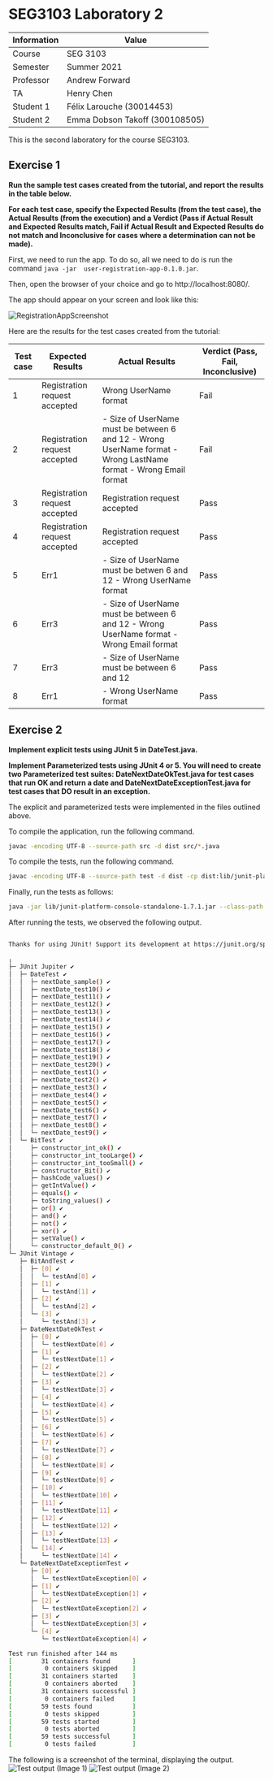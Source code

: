 # SEG3103 Laboratory 2

| Information | Value |
| --- | --- |
| Course | SEG 3103 |
| Semester | Summer 2021 |
| Professor | Andrew Forward |
| TA | Henry Chen |
| Student 1 | Félix Larouche (30014453) |
| Student 2 | Emma Dobson Takoff (300108505) |

This is the second laboratory for the course SEG3103.


## Exercise 1

**Run the sample test cases created from the tutorial, and report the results in the table below.**

**For each test case, specify the Expected Results (from the test case), the Actual Results (from the execution) and a Verdict (Pass if Actual Result and Expected Results match, Fail if Actual Result and Expected Results do not match and Inconclusive for cases where a determination can not be made).**

First, we need to run the app. To do so, all we need to do is run the command `java -jar  user-registration-app-0.1.0.jar`.

Then, open the browser of your choice and go to http://localhost:8080/.

The app should appear on your screen and look like this:

![RegistrationAppScreenshot](https://user-images.githubusercontent.com/56052670/119044229-ecd46c80-b987-11eb-854c-5b9e910b3e9a.PNG)


Here are the results for the test cases created from the tutorial:

| Test case | Expected Results              | Actual Results                                                                                                   | Verdict (Pass, Fail, Inconclusive) |
|-----------|-------------------------------|------------------------------------------------------------------------------------------------------------------|------------------------------------|
|     1     | Registration request accepted | Wrong UserName format                                                                                            | Fail                               |
|     2     | Registration request accepted | - Size of UserName must be between 6 and 12 - Wrong UserName format - Wrong LastName format - Wrong Email format | Fail                               |
|     3     | Registration request accepted | Registration request accepted                                                                                    | Pass                               |
|     4     | Registration request accepted | Registration request accepted                                                                                    | Pass                               |
|     5     | Err1                          | - Size of UserName must be betwen 6 and 12 - Wrong UserName format                                               | Pass                               |
|     6     | Err3                          | - Size of UserName must be between 6 and 12 - Wrong UserName format - Wrong Email format                         | Pass                               |
|     7     | Err3                          | - Size of UserName must be between 6 and 12                                                                      | Pass                               |
|     8     | Err1                          | - Wrong UserName format                                                                                          | Pass                               |


## Exercise 2

**Implement explicit tests using JUnit 5 in DateTest.java.**

**Implement Parameterized tests using JUnit 4 or 5. You will need to create two Parameterized test suites: DateNextDateOkTest.java for test cases that run OK and return a date and DateNextDateExceptionTest.java for test cases that DO result in an exception.**

The explicit and parameterized tests were implemented in the files outlined above.

To compile the application, run the following command.
```bash
javac -encoding UTF-8 --source-path src -d dist src/*.java
```

To compile the tests, run the following command.
```bash
javac -encoding UTF-8 --source-path test -d dist -cp dist:lib/junit-platform-console-standalone-1.7.1.jar test/*.java
```

Finally, run the tests as follows:
```bash
java -jar lib/junit-platform-console-standalone-1.7.1.jar --class-path dist --scan-class-path
```

After running the tests, we observed the following output.
```bash

Thanks for using JUnit! Support its development at https://junit.org/sponsoring

╷
├─ JUnit Jupiter ✔
│  ├─ DateTest ✔
│  │  ├─ nextDate_sample() ✔
│  │  ├─ nextDate_test10() ✔
│  │  ├─ nextDate_test11() ✔
│  │  ├─ nextDate_test12() ✔
│  │  ├─ nextDate_test13() ✔
│  │  ├─ nextDate_test14() ✔
│  │  ├─ nextDate_test15() ✔
│  │  ├─ nextDate_test16() ✔
│  │  ├─ nextDate_test17() ✔
│  │  ├─ nextDate_test18() ✔
│  │  ├─ nextDate_test19() ✔
│  │  ├─ nextDate_test20() ✔
│  │  ├─ nextDate_test1() ✔
│  │  ├─ nextDate_test2() ✔
│  │  ├─ nextDate_test3() ✔
│  │  ├─ nextDate_test4() ✔
│  │  ├─ nextDate_test5() ✔
│  │  ├─ nextDate_test6() ✔
│  │  ├─ nextDate_test7() ✔
│  │  ├─ nextDate_test8() ✔
│  │  └─ nextDate_test9() ✔
│  └─ BitTest ✔
│     ├─ constructor_int_ok() ✔
│     ├─ constructor_int_tooLarge() ✔
│     ├─ constructor_int_tooSmall() ✔
│     ├─ constructor_Bit() ✔
│     ├─ hashCode_values() ✔
│     ├─ getIntValue() ✔
│     ├─ equals() ✔
│     ├─ toString_values() ✔
│     ├─ or() ✔
│     ├─ and() ✔
│     ├─ not() ✔
│     ├─ xor() ✔
│     ├─ setValue() ✔
│     └─ constructor_default_0() ✔
└─ JUnit Vintage ✔
   ├─ BitAndTest ✔
   │  ├─ [0] ✔
   │  │  └─ testAnd[0] ✔
   │  ├─ [1] ✔
   │  │  └─ testAnd[1] ✔
   │  ├─ [2] ✔
   │  │  └─ testAnd[2] ✔
   │  └─ [3] ✔
   │     └─ testAnd[3] ✔
   ├─ DateNextDateOkTest ✔
   │  ├─ [0] ✔
   │  │  └─ testNextDate[0] ✔
   │  ├─ [1] ✔
   │  │  └─ testNextDate[1] ✔
   │  ├─ [2] ✔
   │  │  └─ testNextDate[2] ✔
   │  ├─ [3] ✔
   │  │  └─ testNextDate[3] ✔
   │  ├─ [4] ✔
   │  │  └─ testNextDate[4] ✔
   │  ├─ [5] ✔
   │  │  └─ testNextDate[5] ✔
   │  ├─ [6] ✔
   │  │  └─ testNextDate[6] ✔
   │  ├─ [7] ✔
   │  │  └─ testNextDate[7] ✔
   │  ├─ [8] ✔
   │  │  └─ testNextDate[8] ✔
   │  ├─ [9] ✔
   │  │  └─ testNextDate[9] ✔
   │  ├─ [10] ✔
   │  │  └─ testNextDate[10] ✔
   │  ├─ [11] ✔
   │  │  └─ testNextDate[11] ✔
   │  ├─ [12] ✔
   │  │  └─ testNextDate[12] ✔
   │  ├─ [13] ✔
   │  │  └─ testNextDate[13] ✔
   │  └─ [14] ✔
   │     └─ testNextDate[14] ✔
   └─ DateNextDateExceptionTest ✔
      ├─ [0] ✔
      │  └─ testNextDateException[0] ✔
      ├─ [1] ✔
      │  └─ testNextDateException[1] ✔
      ├─ [2] ✔
      │  └─ testNextDateException[2] ✔
      ├─ [3] ✔
      │  └─ testNextDateException[3] ✔
      └─ [4] ✔
         └─ testNextDateException[4] ✔

Test run finished after 144 ms
[        31 containers found      ]
[         0 containers skipped    ]
[        31 containers started    ]
[         0 containers aborted    ]
[        31 containers successful ]
[         0 containers failed     ]
[        59 tests found           ]
[         0 tests skipped         ]
[        59 tests started         ]
[         0 tests aborted         ]
[        59 tests successful      ]
[         0 tests failed          ]

```


The following is a screenshot of the terminal, displaying the output.
![Test output (Image 1)](assets/tests-screenshot-1.png)
![Test output (Image 2)](assets/tests-screenshot-2.png)
